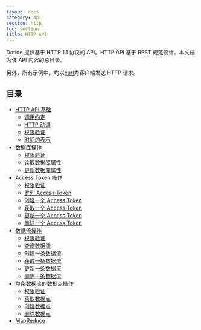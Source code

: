 ```yaml
---
layout: docs
category: api
section: http
toc: section
title: HTTP API
---
```


Dotide 提供基于 HTTP 1.1 协议的 API。HTTP API 基于 REST 规范设计。本文档为该 API 内容的总目录。

另外，所有示例中，均以[curl][curl]为客户端发送 HTTP 请求。

## 目录

- [HTTP API 基础][api-basic]
  - [调用约定][api-basic]
  - [HTTP 动词][api-basic]
  - [权限验证][api-basic]
  - [时间的表示][api-basic]
- [数据库操作][data-database]
  - [权限验证][data-database]
  - [读取数据库属性][data-database]
  - [更新数据库属性][data-database]
- [Access Token 操作][auth-token]
  - [权限验证][auth-token]
  - [罗列 Access Token][auth-token]
  - [创建一个 Access Token][auth-token]
  - [获取一个 Access Token][auth-token]
  - [更新一个 Access Token][auth-token]
  - [删除一个 Access Token][auth-token]
- [数据流操作][data-datastream]
  - [权限验证][data-datastream]
  - [查询数据流][data-datastream]
  - [创建一条数据流][data-datastream]
  - [获取一条数据流][data-datastream]
  - [更新一条数据流][data-datastream]
  - [删除一条数据流][data-datastream]
- [单条数据流的数据点操作][data-datapoint]
  - [权限验证][data-datapoint]
  - [获取数据点][data-datapoint]
  - [创建数据点][data-datapoint]
  - [删除数据点][data-datapoint]
- [MapReduce][dp-mr]

[curl]:http://curl.haxx.se/docs/manpage.html
[api-basic]:/v2/api/http/basic.html
[auth-token]:/v2/api/http/token.html
[data-database]:/v2/api/http/database.html
[data-datastream]:/v2/api/http/datastream.html
[data-datapoint]:/v2/api/http/datapoint.html
[dp-mr]:/v2/api/http/mapreduce.html
